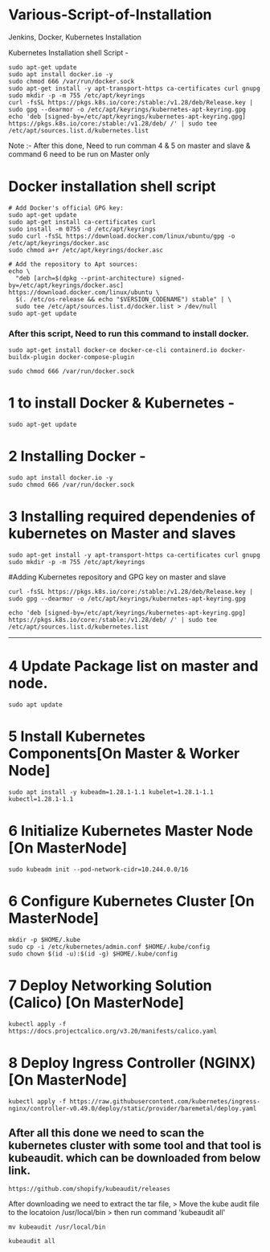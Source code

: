 # Various-Script-of-Installation
Jenkins, Docker, Kubernetes Installation


Kubernetes Installation shell Script - 
```
sudo apt-get update
sudo apt install docker.io -y
sudo chmod 666 /var/run/docker.sock
sudo apt-get install -y apt-transport-https ca-certificates curl gnupg
sudo mkdir -p -m 755 /etc/apt/keyrings
curl -fsSL https://pkgs.k8s.io/core:/stable:/v1.28/deb/Release.key | sudo gpg --dearmor -o /etc/apt/keyrings/kubernetes-apt-keyring.gpg
echo 'deb [signed-by=/etc/apt/keyrings/kubernetes-apt-keyring.gpg] https://pkgs.k8s.io/core:/stable:/v1.28/deb/ /' | sudo tee /etc/apt/sources.list.d/kubernetes.list

```
Note :- After this done, Need to run comman 4 & 5 on master and slave & command 6 need to be run on Master only


# Docker installation shell script 
```
# Add Docker's official GPG key:
sudo apt-get update
sudo apt-get install ca-certificates curl
sudo install -m 0755 -d /etc/apt/keyrings
sudo curl -fsSL https://download.docker.com/linux/ubuntu/gpg -o /etc/apt/keyrings/docker.asc
sudo chmod a+r /etc/apt/keyrings/docker.asc

# Add the repository to Apt sources:
echo \
  "deb [arch=$(dpkg --print-architecture) signed-by=/etc/apt/keyrings/docker.asc] https://download.docker.com/linux/ubuntu \
  $(. /etc/os-release && echo "$VERSION_CODENAME") stable" | \
  sudo tee /etc/apt/sources.list.d/docker.list > /dev/null
sudo apt-get update

```

### After this script, Need to run this command to install docker. 
```
sudo apt-get install docker-ce docker-ce-cli containerd.io docker-buildx-plugin docker-compose-plugin
```
```
sudo chmod 666 /var/run/docker.sock
```


# 1 to install Docker  & Kubernetes -

```
sudo apt-get update
```

# 2 Installing Docker - 
```
sudo apt install docker.io -y
sudo chmod 666 /var/run/docker.sock
```

# 3 Installing required dependenies of kubernetes on Master and slaves
```
sudo apt-get install -y apt-transport-https ca-certificates curl gnupg
sudo mkdir -p -m 755 /etc/apt/keyrings
```
#Adding Kubernetes repository and GPG key on master and slave
```
curl -fsSL https://pkgs.k8s.io/core:/stable:/v1.28/deb/Release.key | sudo gpg --dearmor -o /etc/apt/keyrings/kubernetes-apt-keyring.gpg
```

```
echo 'deb [signed-by=/etc/apt/keyrings/kubernetes-apt-keyring.gpg] https://pkgs.k8s.io/core:/stable:/v1.28/deb/ /' | sudo tee /etc/apt/sources.list.d/kubernetes.list
```
*****************************************************************************

# 4 Update Package list on master and node. 

```
sudo apt update
```

# 5 Install Kubernetes Components[On Master & Worker Node]

```
sudo apt install -y kubeadm=1.28.1-1.1 kubelet=1.28.1-1.1 kubectl=1.28.1-1.1
```

# 6 Initialize Kubernetes Master Node [On MasterNode]

```
sudo kubeadm init --pod-network-cidr=10.244.0.0/16

```

# 6 Configure Kubernetes Cluster [On MasterNode]

```
mkdir -p $HOME/.kube
sudo cp -i /etc/kubernetes/admin.conf $HOME/.kube/config
sudo chown $(id -u):$(id -g) $HOME/.kube/config

```

# 7 Deploy Networking Solution (Calico) [On MasterNode]
```
kubectl apply -f https://docs.projectcalico.org/v3.20/manifests/calico.yaml
```

# 8 Deploy Ingress Controller (NGINX) [On MasterNode]
```
kubectl apply -f https://raw.githubusercontent.com/kubernetes/ingress-nginx/controller-v0.49.0/deploy/static/provider/baremetal/deploy.yaml
```

## After all this done we need to scan the kubernetes cluster with some tool and that tool is kubeaudit.  which can be downloaded from below link. 

```
https://github.com/shopify/kubeaudit/releases

```
After downloading we need to extract the tar file, > Move the kube audit file to the locatoion /usr/local/bin > then run command 'kubeaudit all'

```
mv kubeaudit /usr/local/bin
```
```
kubeaudit all
```


